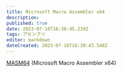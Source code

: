 ```yaml
---
title: Microsoft Macro Assembler x64
description: 
published: true
date: 2023-07-18T16:38:45.239Z
tags: アセンブリ
editor: markdown
dateCreated: 2023-07-18T16:38:43.548Z
---
```


[MASM64](https://learn.microsoft.com/ja-jp/cpp/assembler/masm/masm-for-x64-ml64-exe?view=msvc-170) (Microsoft Macro Assembler x64)